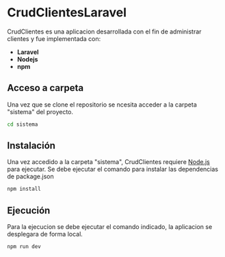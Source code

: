 # CrudClientesLaravel

CrudClientes es una aplicacion desarrollada con el fin de administrar clientes y fue implementada con:
- **Laravel**
- **Nodejs**
- **npm**

## Acceso a carpeta
Una vez que se clone el repositorio se ncesita acceder a la carpeta "sistema" del proyecto.

```sh
cd sistema
```

## Instalación

Una vez accedido a la carpeta "sistema", CrudClientes requiere [Node.js](https://nodejs.org/) para ejecutar.
Se debe ejecutar el comando para instalar las dependencias de package.json

```sh
npm install
```

## Ejecución

Para la ejecucion se debe ejecutar el comando indicado, la aplicacion se desplegara de forma local.

```sh
npm run dev
```
